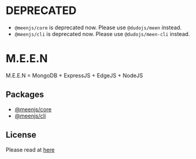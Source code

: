 # DEPRECATED
 * `@meenjs/core` is deprecated now. Please use `@dudojs/meen` instead.
 * `@meenjs/cli` is deprecated now. Please use `@dudojs/meen-cli` instead.


# M.E.E.N
M.E.E.N = MongoDB + ExpressJS + EdgeJS + NodeJS


## Packages
 * [@meenjs/core](./packages/meen-core)
 * [@meenjs/cli](./packages/meen-cli)


## License
Please read at [here](./LICENSE.md)
